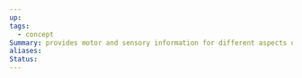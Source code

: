 ```yaml
---
up: 
tags:
  - concept
Summary: provides motor and sensory information for different aspects of head and face
aliases: 
Status:
---
```

